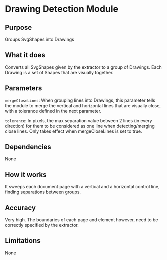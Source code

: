 # Drawing Detection Module

## Purpose

Groups SvgShapes into Drawings

## What it does

Converts all SvgShapes given by the extractor to a group of Drawings. Each Drawing is a set of Shapes that are visually together.

## Parameters

`mergeCloseLines`: When grouping lines into Drawings, this parameter tells the module to merge the vertical and horizontal lines that are visually close, with a tolerance defined in the next parameter.

`tolerance`: In pixels, the max separation value between 2 lines (in every direction) for them to be considered as one line when detecting/merging close lines. Only takes effect when mergeCloseLines is set to true.

## Dependencies

None

## How it works

It sweeps each document page with a vertical and a horizontal control line, finding separations between groups. 

## Accuracy

Very high.
The boundaries of each page and element however, need to be correctly specified by the extractor.

## Limitations

None
